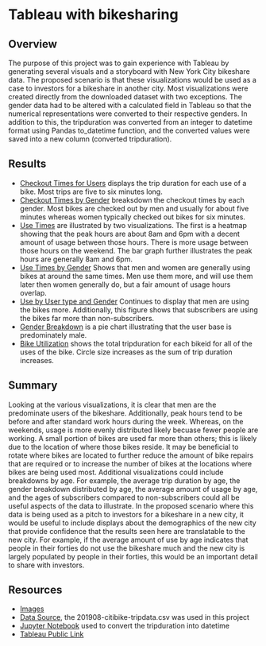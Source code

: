# Tableau with bikesharing
## Overview
The purpose of this project was to gain experience with Tableau by generating several visuals and a storyboard with New York City bikeshare data. The proposed scenario is
that these visualizations would be used as a case to investors for a bikeshare in another city. Most visualizations were created directly from the downloaded dataset with two 
exceptions. The gender data had to be altered with a calculated field in Tableau so that the numerical representations were converted to their respective genders. 
In addition to this, the tripduration was converted from an integer to datetime format using Pandas to_datetime function, and the converted values were saved into a new 
column (converted tripduration). 
## Results
* [Checkout Times for Users]() displays the trip duration for each use of a bike. Most trips are five to six minutes long.
* [Checkout Times by Gender]() breaksdown the checkout times by each gender. Most bikes are checked out by men and usually for about five minutes whereas women typically
checked out bikes for six minutes. 
* [Use Times]() are illustrated by two visualizations. The first is a heatmap showing that the peak hours are about 8am and 6pm with a decent amount of usage between those 
hours. There is more usage between those hours on the weekend. The bar graph further illustrates the peak hours are generally 8am and 6pm. 
* [Use Times by Gender]() Shows that men and women are generally using bikes at around the same times. Men use them more, and will use them later then women generally do, 
but a fair amount of usage hours overlap. 
* [Use by User type and Gender]() Continues to display that men are using the bikes more. Additionally, this figure shows that subscribers are using the bikes far more than
non-subscribers. 
* [Gender Breakdown]() is a pie chart illustrating that the user base is predominately male. 
* [Bike Utilization]() shows the total tripduration for each bikeid for all of the uses of the bike. Circle size increases as the sum of trip duration increases. 
## Summary
Looking at the various visualizations, it is clear that men are the predominate users of the bikeshare. Additionally, peak hours tend to be before and after standard work 
hours during the week. Whereas, on the weekends, usage is more evenly distributed likely becuase fewer people are working. A small portion of bikes are used far more than 
others; this is likely due to the location of where those bikes reside. It may be beneficial to rotate where bikes are located to further reduce the amount of bike repairs
that are required or to increase the number of bikes at the locations where bikes are being used most. Additional visualizations could include breakdowns by age. For example,
the average trip duration by age, the gender breakdown distributed by age, the average amount of usage by age, and the ages of subscribers compared to non-subscribers could 
all be useful aspects of the data to illustrate. In the proposed scenario where this data is being used as a pitch to investors for a bikeshare in a new city, it would be 
useful to include displays about the demographics of the new city that provide confidence that the results seen here are translatable to the new city. For example, if the 
average amount of use by age indicates that people in their forties do not use the bikeshare much and the new city is largely populated by people in their forties, this 
would be an important detail to share with investors. 
## Resources
* [Images]()
* [Data Source](https://www.citibikenyc.com/system-data), the 201908-citibike-tripdata.csv was used in this project
* [Jupyter Notebook]() used to convert the tripduration into datetime 
* [Tableau Public Link](https://public.tableau.com/app/profile/michael2532/viz/NYC_Citibike_Challenge_Dashboard/BikeShareStory?publish=yes)
